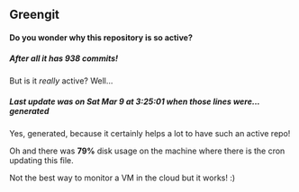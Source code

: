 ## Greengit

#### Do you wonder why this repository is so active?

##### After all it has 938 commits!

But is it *really* active? Well...

##### Last update was on Sat Mar 9 at 3:25:01 when those lines were... generated

Yes, generated, because it certainly helps a lot to have such an active repo!

Oh and there was **79%** disk usage on the machine
where there is the cron updating this file.

Not the best way to monitor a VM in the cloud but it works! :)
